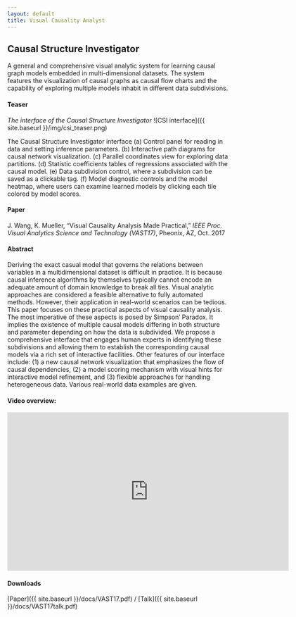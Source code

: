 ```yaml
---
layout: default
title: Visual Causality Analyst
---
```


## Causal Structure Investigator

A general and comprehensive visual analytic system for learning causal graph models embedded in multi-dimensional datasets. The system features the visualization of causal graphs as causal flow charts and the capability of exploring multiple models inhabit in different data subdivisions.

#### Teaser

*The interface of the Causal Structure Investigator*
![CSI interface]({{ site.baseurl }}/img/csi_teaser.png)

The Causal Structure Investigator interface (a) Control panel for reading in data and setting inference parameters. (b) Interactive path diagrams for causal network visualization. (c) Parallel coordinates view for exploring data partitions. (d) Statistic coefficients tables of regressions associated with the causal model. (e) Data subdivision control, where a subdivision can be saved as a clickable tag. (f) Model diagnostic controls and the model heatmap, where users can examine learned models by clicking each tile colored by model scores.

#### Paper
J. Wang, K. Mueller, “Visual Causality Analysis Made Practical,” *IEEE Proc. Visual Analytics Science and Technology (VAST17)*, Pheonix, AZ, Oct. 2017

#### Abstract
Deriving the exact casual model that governs the relations between variables in a multidimensional dataset is difficult in practice. It is because causal inference algorithms by themselves typically cannot encode an adequate amount of domain knowledge to break all ties. Visual analytic approaches are considered a feasible alternative to fully automated methods. However, their application in real-world scenarios can be tedious. This paper focuses on these practical aspects of visual causality analysis. The most imperative of these aspects is posed by Simpson’ Paradox. It implies the existence of multiple causal models differing in both structure and parameter depending on how the data is subdivided. We propose a comprehensive interface that engages human experts in identifying these subdivisions and allowing them to establish the corresponding causal models via a rich set of interactive facilities. Other features of our interface include: (1) a new causal network visualization that emphasizes the flow of causal dependencies, (2) a model scoring mechanism with visual hints for interactive model refinement, and (3) flexible approaches for handling heterogeneous data. Various real-world data examples are given. 

#### Video overview:
<iframe src="https://player.vimeo.com/video/237302981?byline=0&portrait=0" width="640" height="360" frameborder="0" webkitallowfullscreen mozallowfullscreen allowfullscreen></iframe>

#### Downloads

[Paper]({{ site.baseurl }}/docs/VAST17.pdf) / [Talk]({{ site.baseurl }}/docs/VAST17talk.pdf)

